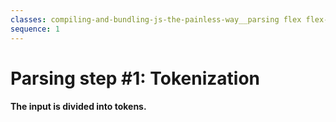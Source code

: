 ```yaml
---
classes: compiling-and-bundling-js-the-painless-way__parsing flex flex-col
sequence: 1
---
```


# Parsing step #1: Tokenization

#### The input is divided into tokens.

<div class="flex flex-1 columns-container items-center">
  <div class="columns flex items-center w-full">
    <Item image="/compiling-and-bundling-js-the-painless-way/parsing-1-1.png" title="Input"/>
    <Line height="150" class="columns__border stroke-neutral-300"/>
    <Item image="/compiling-and-bundling-js-the-painless-way/parsing-1-2.png" title="Output"/>
  </div>
</div>
